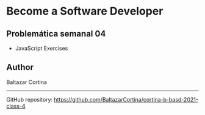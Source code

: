 # Become a Software Developer

## Problemática semanal 04

- JavaScript Exercises

## Author

Baltazar Cortina

---

GitHub repository: https://github.com/BaltazarCortina/cortina-b-basd-2021-class-4